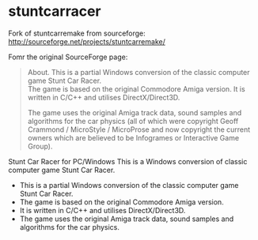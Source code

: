 stuntcarracer
=============

Fork of stuntcarremake from sourceforge: http://sourceforge.net/projects/stuntcarremake/

Fomr the original SourceForge page:

> About.
> This is a partial Windows conversion of the classic computer game Stunt Car Racer.  
> The game is based on the original Commodore Amiga version.
> It is written in C/C++ and utilises DirectX/Direct3D.
> 
> The game uses the original Amiga track data, sound samples and algorithms for the car physics (all of which were copyright Geoff Crammond / MicroStyle / MicroProse and now copyright the current owners which are believed to be Infogrames or Interactive Game Group).

Stunt Car Racer for PC/Windows
This is a Windows conversion of classic computer game Stunt Car Racer.

* This is a partial Windows conversion of the classic computer game Stunt Car Racer.
* The game is based on the original Commodore Amiga version.
* It is written in C/C++ and utilises DirectX/Direct3D.
* The game uses the original Amiga track data, sound samples and algorithms for the car physics.
